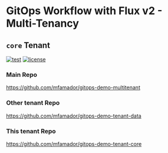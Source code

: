 # GitOps Workflow with Flux v2 - Multi-Tenancy

## `core` Tenant

[![test](https://github.com/mfamador/gitops-demo-tenant-core/actions/workflows/test.yaml/badge.svg)](https://github.com/mfamador/gitops-demo-tenant-core/actions/workflows/test.yaml)
[![license](https://img.shields.io/github/license/mfamador/gitops-demo-tenant-core.svg)](https://github.com/mfamador/gitops-demo-tenant-core/blob/main/LICENSE)

### Main Repo
https://github.com/mfamador/gitops-demo-multitenant

### Other tenant Repo
https://github.com/mfamador/gitops-demo-tenant-data

### This tenant Repo
https://github.com/mfamador/gitops-demo-tenant-core
